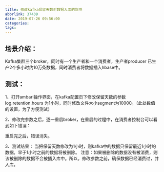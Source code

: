 ```yaml
---
title: 修改kafka保留天数对数据入库的影响
abbrlink: 37439
date: 2019-07-26 09:56:00
categories:
tags:
---
```

## 场景介绍：
Kafka集群三个broker，同时有一个生产者和一个消费者，生产者producer 已生产2个多小时约10万条数据，同时消费者将数据插入hbase中。
 
## 测试：
1、打开ambari操作界面，在kafka配置页下修改保留天数的参数log.retention.hours 为1小时，同时修改文件大小segment为10000。（此处数值的设置，为了方便测试）
<!-- more -->


2、修改完参数之后，逐一重启broker，在重启的过程中，在消费者控制台可以看到如下错误：

重启完之后，错误消失。
 
3、测试结果：
当把保留天数修改为1小时，则kafka中的数据只保留最近1小时的数据，早于1小时之前的数据将被删除。
注意：如果被删除的数据没有被消费，则该被删除的数据不会被插入库中。所以，修改参数之前，确保数据已经消费过，并入库。
